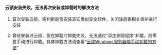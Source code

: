 #### 云锁安装失败，无法再次安装或卸载时的解决方法

1.  首次安装云锁，需判断是否安装其它类似安全软件，关闭注册表相关保护进行安装

2.  曾经安装过云锁，但在卸载时卸载失败，无法通过“添加删除程序”卸载，则需要手动进行卸载。具体卸载方法请查看“[云锁Windows服务器端手动卸载的方法](/q10.md)” 